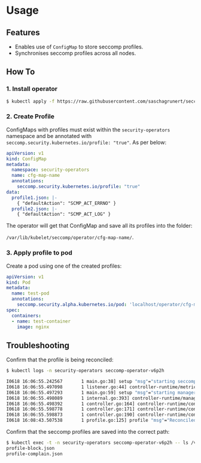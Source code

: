 # Usage

## Features

- Enables use of `ConfigMap` to store seccomp profiles.
- Synchronises seccomp profiles across all nodes.


## How To

### 1. Install operator
```sh
$ kubectl apply -f https://raw.githubusercontent.com/saschagrunert/seccomp-operator/master/deploy/operator.yaml
```

### 2. Create Profile

ConfigMaps with profiles must exist within the `security-operators` namespace and be 
annotated with `seccomp.security.kubernetes.io/profile: "true"`. As per below:

```yaml
apiVersion: v1
kind: ConfigMap
metadata:
  namespace: security-operators
  name: cfg-map-name
  annotations:
    seccomp.security.kubernetes.io/profile: "true"
data:
  profile1.json: |-
    { "defaultAction": "SCMP_ACT_ERRNO" }
  profile2.json: |-
    { "defaultAction": "SCMP_ACT_LOG" }
```

The operator will get that ConfigMap and save all its profiles into the folder:

`/var/lib/kubelet/seccomp/operator/cfg-map-name/`.

### 3. Apply profile to pod

Create a pod using one of the created profiles:

```yaml
apiVersion: v1
kind: Pod
metadata:
  name: test-pod
  annotations:
    seccomp.security.alpha.kubernetes.io/pod: 'localhost/operator/cfg-map-name/profile1.json'
spec:
  containers:
  - name: test-container
    image: nginx
```


## Troubleshooting

Confirm that the profile is being reconciled:
```sh
$ kubectl logs -n security-operators seccomp-operator-v6p2h

I0618 16:06:55.242567       1 main.go:38] setup "msg"="starting seccomp-operator"
I0618 16:06:55.497098       1 listener.go:44] controller-runtime/metrics "msg"="metrics server is starting to listen"  "addr"=":8080"
I0618 16:06:55.497293       1 main.go:59] setup "msg"="starting manager"
I0618 16:06:55.498089       1 internal.go:393] controller-runtime/manager "msg"="starting metrics server"  "path"="/metrics"
I0618 16:06:55.498392       1 controller.go:164] controller-runtime/controller "msg"="Starting EventSource"  "controller"="profile" "source"={"Type":{"metadata":{"creationTimestamp":null}}}
I0618 16:06:55.598778       1 controller.go:171] controller-runtime/controller "msg"="Starting Controller"  "controller"="profile"
I0618 16:06:55.598873       1 controller.go:190] controller-runtime/controller "msg"="Starting workers"  "controller"="profile" "worker count"=1
I0618 16:08:43.507538       1 profile.go:125] profile "msg"="Reconciled profile" "namespace"="security-operators" "profile"="test-profile" "resource version"="2912"
```


Confirm that the seccomp profiles are saved into the correct path:
```sh
$ kubectl exec -t -n security-operators seccomp-operator-v6p2h -- ls /var/lib/kubelet/seccomp/operator/test-profile
profile-block.json
profile-complain.json
```